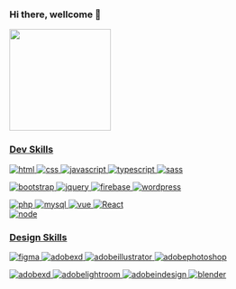 ### Hi there, wellcome 👋

<div>
  <a href="https://github.com/LeoRodrigues290">
  <img height="180em" src="https://github-readme-stats.vercel.app/api?username=LeoRodrigues290&show_icons=false&theme=dark&include_all_commits=true&count_private=true"/>
</div>

### Dev Skills


![html](https://img.shields.io/badge/HTML5-E34F26?style=for-the-badge&logo=html5&logoColor=white)
![css](https://img.shields.io/badge/CSS3-1572B6?style=for-the-badge&logo=css3&logoColor=white)
![javascript](https://img.shields.io/badge/JavaScript-323330?style=for-the-badge&logo=javascript&logoColor=F7DF1E)
![typescript](https://img.shields.io/badge/TypeScript-007ACC?style=for-the-badge&logo=typescript&logoColor=white)
![sass](https://img.shields.io/badge/Sass-CC6699?style=for-the-badge&logo=sass&logoColor=white)

![bootstrap](https://img.shields.io/badge/Bootstrap-563D7C?style=for-the-badge&logo=bootstrap&logoColor=white)
![jquery](https://img.shields.io/badge/jQuery-0769AD?style=for-the-badge&logo=jquery&logoColor=white)
![firebase](https://img.shields.io/badge/Firebase-F29D0C?style=for-the-badge&logo=firebase&logoColor=white)
![wordpress](https://img.shields.io/badge/WordPress-006E93?style=for-the-badge&logo=wordpress&logoColor=white)

![php](https://img.shields.io/badge/PHP-777BB4?style=for-the-badge&logo=php&logoColor=white)
![mysql](https://img.shields.io/badge/MySQL-00000F?style=for-the-badge&logo=mysql&logoColor=white)
![vue](https://img.shields.io/badge/Vue.js-35495E?style=for-the-badge&logo=vuedotjs&logoColor=4FC08D)
![React](https://img.shields.io/badge/-ReactJs-61DAFB?logo=react&logoColor=white&style=for-the-badge)  
![node](https://img.shields.io/badge/Node.js-43853D?style=for-the-badge&logo=node.js&logoColor=white)


### Design Skills

![figma](https://img.shields.io/badge/Figma-F24E1E?style=for-the-badge&logo=figma&logoColor=white)
![adobexd](https://img.shields.io/badge/Adobe%20XD-470137?style=for-the-badge&logo=Adobe%20XD&logoColor=#FF61F6)
![adobeillustrator](https://img.shields.io/badge/Adobe%20Illustrator-FF9A00?style=for-the-badge&logo=adobe%20illustrator&logoColor=white)
![adobephotoshop](https://img.shields.io/badge/Adobe%20Photoshop-31A8FF?style=for-the-badge&logo=Adobe%20Photoshop&logoColor=black)

![adobexd](https://img.shields.io/badge/Adobe%20after%20affects-CF96FD?style=for-the-badge&logo=Adobe%20after%20effects&logoColor=393665)
![adobelightroom](https://img.shields.io/badge/Adobe%20Lightroom-31A8FF?style=for-the-badge&logo=Adobe%20Lightroom&logoColor=white)
![adobeindesign](https://img.shields.io/badge/Adobe%20InDesign-FF3366?style=for-the-badge&logo=Adobe%20InDesign&logoColor=white)
![blender](https://img.shields.io/badge/blender-%23F5792A.svg?style=for-the-badge&logo=blender&logoColor=white)
